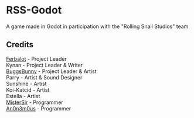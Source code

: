 # RSS-Godot

A game made in Godot in participation with the "Rolling Snail Studios" team

## Credits

[Ferbalot](https://github.com/Ferbalot/) - Project Leader\
Kynan - Project Leader & Writer\
[BuggsBunny](https://github.com/BuggsBunny) - Project Leader & Artist\
Parry - Artist & Sound Designer\
Sunshine - Artist\
Koi-Katcid - Artist\
Estella - Artist\
[MisterSir](https://github.com/CollinMendia) - Programmer\
[An0n3m0us](https://github.com/An0n3m0us) - Programmer
